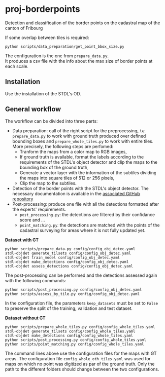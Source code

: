# proj-borderpoints
Detection and classification of the border points on the cadastral map of the canton of Fribourg

If some overlap between tiles is required:

```
python scripts/data_preparation/get_point_bbox_size.py
```

The configuration is the one from `prepare_data.py`.<br>
It produces a csv file with the info about the max size of border points at each scale.

## Installation

Use the installation of the STDL's OD.


## General workflow


The workflow can be divided into three parts:

* Data preparation: call of the right script for the preprocessing, _i.e._ `prepare_data.py` to work with ground truth produced over defined bounding boxes and `prepare_whole_tiles.py` to work with entire tiles. More precisely, the following steps are perfomed:
    - Tranform the maps from a color map to RGB images,
    - If ground truth is available, format the labels according to the requirements of the STDL's object detector and clip the maps to the bounding box of the ground truth,
    - Generate a vector layer with the information of the subtiles dividing the maps into square tiles of 512 or 256 pixels,
    - Clip the map to the subtiles.
* Detection of the border points with the STDL's object detector. The necessary documentation is available in the [associated GitHub repository](https://github.com/swiss-territorial-data-lab/object-detector)
* Post-processing: produce one file with all the detections formatted after the experts' requirements.
    - `post_processing.py`: the detections are filtered by their confidance score and ...
    - `point_matching.py`: the detections are matched with the points of the cadastral surveying for areas where it is not fully updated yet.


**Dataset with GT**

```
python scripts/prepare_data.py config/config_obj_detec.yaml
stdl-objdet generate_tilsets config/config_obj_detec.yaml
stdl-objdet train_model config/config_obj_detec.yaml
stdl-objdet make_detections config/config_obj_detec.yaml
stdl-objdet assess_detections config/config_obj_detec.yaml
```

The post-processing can be performed and the detections assessed again with the following commands:

```
python scripts/post_processing.py config/config_obj_detec.yaml
python scripts/assess_by_tile.py config/config_obj_detec.yaml
```

In the configuration file, the parameters `keep_datasets` must be set to `False` to preserve the split of the training, validation and test dataset.

**Dataset without GT**

```
python scripts/prepare_whole_tiles.py config/config_whole_tiles.yaml
stdl-objdet generate_tilsets config/config_whole_tiles.yaml
stdl-objdet make_detections config/config_whole_tiles.yaml
python scripts/post_processing.py config/config_whole_tiles.yaml
python scripts/point_matching.py config/config_whole_tiles.yaml
```

The command lines above use the configuration files for the maps with GT areas. The configuration file `config_whole_oth_tiles.yaml` was used for maps on which no point was digitized as par of the ground truth. Only the path to the different folders should change between the two configurations.